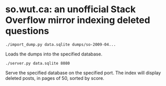 # so.wut.ca: an unofficial Stack Overflow mirror indexing deleted questions

    ./import_dump.py data.sqlite dumps/so-2009-04...

Loads the dumps into the specified database.

    ./server.py data.sqlite 8080

Serve the specified database on the specified port. The index will display deleted
posts, in pages of 50, sorted by score.

